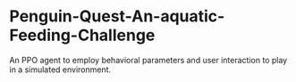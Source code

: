 # Penguin-Quest-An-aquatic-Feeding-Challenge
An PPO agent to employ behavioral parameters and user interaction to play in a simulated environment.
